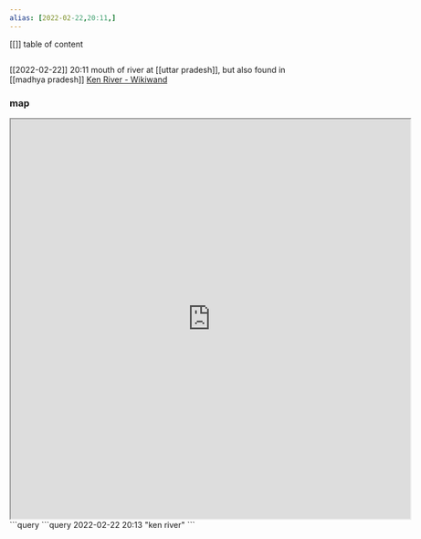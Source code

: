 ```yaml
---
alias: [2022-02-22,20:11,]
---
```

[[]]
table of content
```toc
```
[[2022-02-22]] 20:11
mouth of river at [[uttar pradesh]], but also found in [[madhya pradesh]]
[Ken River - Wikiwand](https://www.wikiwand.com/en/Ken_River)

### map
<iframe src="https://duckduckgo.com/?t=ffab&q=ken river&ia=web&iaxm=about" width="700" height="700" ></iframe>```query
```query 2022-02-22 20:13
"ken river"
```